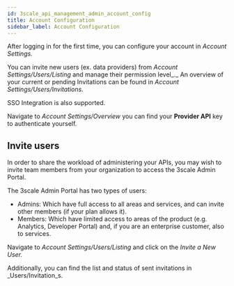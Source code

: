 ```yaml
---
id: 3scale_api_management_admin_account_config
title: Account Configuration
sidebar_label: Account Configuration
---
```



After logging in for the first time, you can configure your account in _Account Settings._

You can invite new users (ex. data providers) from _Account Settings/Users/Listing_ and manage their permission level_._ An overview of your current or pending Invitations can be found in _Account Settings/Users/Invitations._

SSO Integration is also supported.

Navigate to _Account Settings/Overview_ you can find your **Provider API** key to authenticate yourself.

## Invite users

In order to share the workload of administering your APIs, you may wish to invite team members from your organization to access the 3scale Admin Portal.

The 3scale Admin Portal has two types of users:

- Admins: Which have full access to all areas and services, and can invite other members (if your plan allows it).
- Members: Which have limited access to areas of the product (e.g. Analytics, Developer Portal) and, if you are an enterprise customer, also to services.

Navigate to _Account Settings/Users/Listing_ and click on the _Invite a New User._

Additionally, you can find the list and status of sent invitations in _Users/Invitation_s.
